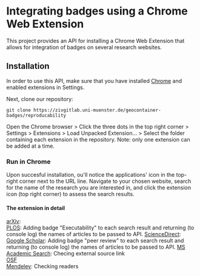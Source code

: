 # Integrating badges using a Chrome Web Extension

This project provides an API for installing a Chrome Web Extension that allows for integration of badges on several research websites.

## Installation

In order to use this API, make sure that you have installed [Chrome](https://www.google.com/chrome/) and enabled extensions in Settings.

Next, clone our repository:

`git clone https://zivgitlab.uni-muenster.de/geocontainer-badges/reproducability`

Open the Chrome browser > Click the three dots in the top right corner > Settings > Extensions > Load Unpacked Extension... > Select the folder containing each 
extension in the repository. Note: only one extension can be added at a time.

### Run in Chrome
Upon succesful installation, ou'll notice the applications' icon in the top-right corner next to the URL line. Navigate to your chosen website, search for the name of the research
you are interested in, and click the extension icon (top right corner) to assess the search results.

#### The extension in detail

[arXiv](https://arxiv.org/):  
[PLOS](https://www.plos.org/search?q=): Adding badge "Executability" to each search result and returning (to console log) the names of articles to be passed to API. 
[ScienceDirect](http://www.sciencedirect.com/):  
[Google Scholar](https://scholar.google.de/): Adding badge "peer review" to each search result and returning (to console log) the names of articles to be passed to API. 
[MS Academic Search](https://academic.microsoft.com/): Checing external source link  
[OSF](https://osf.io/)  
[Mendeley](https://www.mendeley.com/): Checking readers  